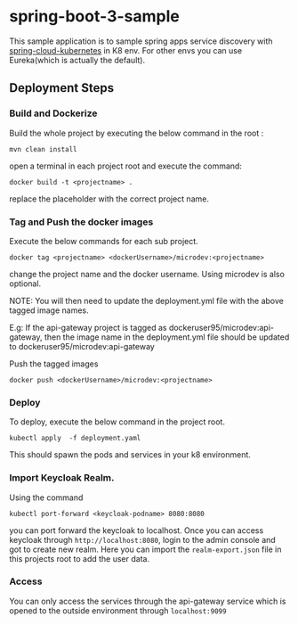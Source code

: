 # spring-boot-3-sample

This sample application is to sample spring apps service discovery with [spring-cloud-kubernetes](https://github.com/spring-cloud/spring-cloud-kubernetes) in K8 env. For other envs you can use Eureka(which is actually the default).

## Deployment Steps

### Build and Dockerize

Build the whole project by executing the below command in the root :
````
mvn clean install
````

open a terminal in each project root and execute the command:
````
docker build -t <projectname> . 
````
replace the <projectname> placeholder with the correct project name. 

### Tag and Push the docker images

Execute the below commands for each sub project. 
````
docker tag <projectname> <dockerUsername>/microdev:<projectname>
````
change the project name and the docker username. Using microdev is also optional. 

NOTE: You will then need to update the deployment.yml file with the above tagged image names. 

E.g: If the api-gateway project is tagged as dockeruser95/microdev:api-gateway, then the image name in the deployment.yml file should be  updated to dockeruser95/microdev:api-gateway 

Push the tagged images 
````
docker push <dockerUsername>/microdev:<projectname>
````

### Deploy

To deploy, execute the below command in the project root. 
```` 
kubectl apply  -f deployment.yaml  
````
This should spawn the pods and services in your k8 environment. 

### Import Keycloak Realm. 

Using the command 
````
kubectl port-forward <keycloak-podname> 8080:8080
````
you can port forward the keycloak to localhost. 
Once you can access keycloak through `http://localhost:8080`, login to the admin console and got to create new realm.
Here you can import the `realm-export.json` file in this projects root to add the user data. 

### Access

You can only access the services through the api-gateway service which is opened to the outside environment through ``localhost:9099``

